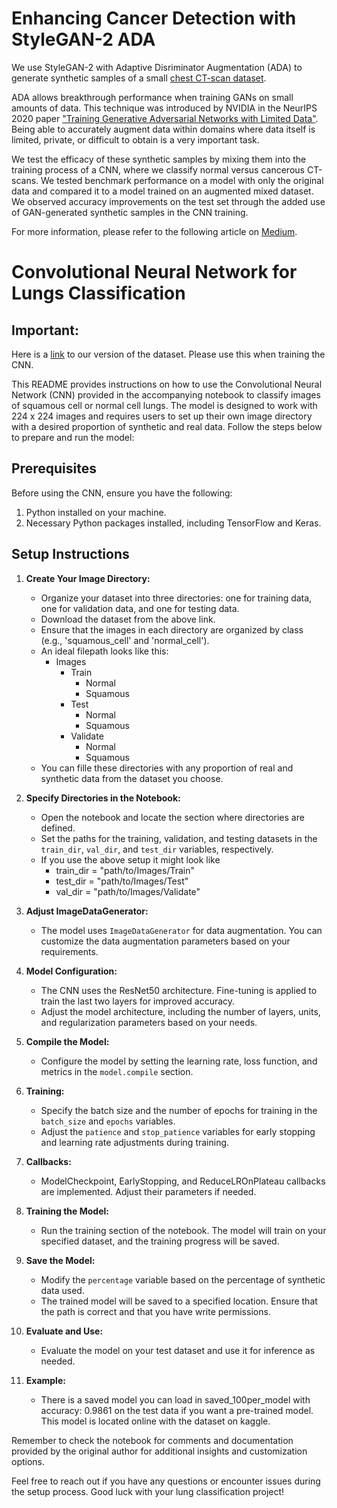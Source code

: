 # Enhancing Cancer Detection with StyleGAN-2 ADA
We use StyleGAN-2 with Adaptive Disriminator Augmentation (ADA) to generate synthetic samples of a small [chest CT-scan dataset](https://www.kaggle.com/datasets/mohamedhanyyy/chest-ctscan-images/code?datasetId=839140&sortBy=voteCount). 

ADA allows breakthrough performance when training GANs on small amounts of data. This technique was introduced by NVIDIA in the NeurIPS 2020 paper ["Training Generative Adversarial Networks with Limited Data"](https://nvlabs-fi-cdn.nvidia.com/stylegan2-ada/ada-paper.pdf). Being able to accurately augment data within domains where data itself is limited, private, or difficult to obtain is a very important task.

We test the efficacy of these synthetic samples by mixing them into the training process of a CNN, where we classify normal versus cancerous CT-scans. We tested benchmark performance on a model with only the original data and compared it to a model trained on an augmented mixed dataset. We observed accuracy improvements on the test set through the added use of GAN-generated synthetic samples in the CNN training.

For more information, please refer to the following article on [Medium](https://medium.com/@ianstebbs/aee55ef99c5b).


# Convolutional Neural Network for Lungs Classification

## Important: 
Here is a [link](https://www.kaggle.com/datasets/benjaminmaizes/formatted-and-augmented-chest-ct-scan-images) to our version of the dataset. Please use this when training the CNN. 

This README provides instructions on how to use the Convolutional Neural Network (CNN) provided in the accompanying notebook to classify images of squamous cell or normal cell lungs. The model is designed to work with 224 x 224 images and requires users to set up their own image directory with a desired proportion of synthetic and real data. Follow the steps below to prepare and run the model:

## Prerequisites

Before using the CNN, ensure you have the following:

1. Python installed on your machine.
2. Necessary Python packages installed, including TensorFlow and Keras.

## Setup Instructions

1. **Create Your Image Directory:**
   - Organize your dataset into three directories: one for training data, one for validation data, and one for testing data.
   - Download the dataset from the above link. 
   - Ensure that the images in each directory are organized by class (e.g., 'squamous_cell' and 'normal_cell').
   - An ideal filepath looks like this:
     - Images 
         - Train
            - Normal
            - Squamous
         - Test
            - Normal
            - Squamous
         - Validate
            - Normal
            - Squamous
    - You can fille these directories with any proportion of real and synthetic data from the dataset you choose. 

2. **Specify Directories in the Notebook:**
   - Open the notebook and locate the section where directories are defined.
   - Set the paths for the training, validation, and testing datasets in the `train_dir`, `val_dir`, and `test_dir` variables, respectively.
   - If you use the above setup it might look like 
      - train_dir = "path/to/Images/Train"
      - test_dir = "path/to/Images/Test"
      - val_dir = "path/to/Images/Validate"
   

3. **Adjust ImageDataGenerator:**
   - The model uses `ImageDataGenerator` for data augmentation. You can customize the data augmentation parameters based on your requirements.

4. **Model Configuration:**
   - The CNN uses the ResNet50 architecture. Fine-tuning is applied to train the last two layers for improved accuracy.
   - Adjust the model architecture, including the number of layers, units, and regularization parameters based on your needs.

5. **Compile the Model:**
   - Configure the model by setting the learning rate, loss function, and metrics in the `model.compile` section.

6. **Training:**
   - Specify the batch size and the number of epochs for training in the `batch_size` and `epochs` variables.
   - Adjust the `patience` and `stop_patience` variables for early stopping and learning rate adjustments during training.

7. **Callbacks:**
   - ModelCheckpoint, EarlyStopping, and ReduceLROnPlateau callbacks are implemented. Adjust their parameters if needed.

8. **Training the Model:**
   - Run the training section of the notebook. The model will train on your specified dataset, and the training progress will be saved.

9. **Save the Model:**
   - Modify the `percentage` variable based on the percentage of synthetic data used.
   - The trained model will be saved to a specified location. Ensure that the path is correct and that you have write permissions.

10. **Evaluate and Use:**
    - Evaluate the model on your test dataset and use it for inference as needed.

11. **Example:**
    - There is a saved model you can load in saved_100per_model with accuracy: 0.9861 on the test data if you want a pre-trained model. This model is located online with the dataset on kaggle. 

Remember to check the notebook for comments and documentation provided by the original author for additional insights and customization options.

Feel free to reach out if you have any questions or encounter issues during the setup process. Good luck with your lung classification project!

